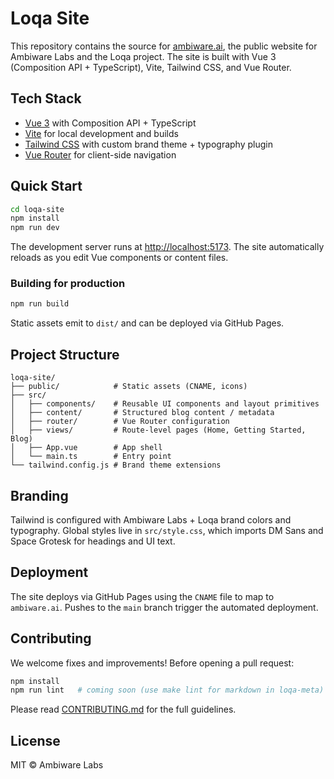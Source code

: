 # Loqa Site

This repository contains the source for [ambiware.ai](https://ambiware.ai), the public website for Ambiware Labs and the Loqa project. The site is built with Vue 3 (Composition API + TypeScript), Vite, Tailwind CSS, and Vue Router.

## Tech Stack

- [Vue 3](https://vuejs.org/) with Composition API + TypeScript
- [Vite](https://vitejs.dev/) for local development and builds
- [Tailwind CSS](https://tailwindcss.com/) with custom brand theme + typography plugin
- [Vue Router](https://router.vuejs.org/) for client-side navigation

## Quick Start

```bash
cd loqa-site
npm install
npm run dev
```

The development server runs at <http://localhost:5173>. The site automatically reloads as you edit Vue components or content files.

### Building for production

```bash
npm run build
```

Static assets emit to `dist/` and can be deployed via GitHub Pages.

## Project Structure

```
loqa-site/
├── public/            # Static assets (CNAME, icons)
├── src/
│   ├── components/    # Reusable UI components and layout primitives
│   ├── content/       # Structured blog content / metadata
│   ├── router/        # Vue Router configuration
│   ├── views/         # Route-level pages (Home, Getting Started, Blog)
│   ├── App.vue        # App shell
│   └── main.ts        # Entry point
└── tailwind.config.js # Brand theme extensions
```

## Branding

Tailwind is configured with Ambiware Labs + Loqa brand colors and typography. Global styles live in `src/style.css`, which imports DM Sans and Space Grotesk for headings and UI text.

## Deployment

The site deploys via GitHub Pages using the `CNAME` file to map to `ambiware.ai`. Pushes to the `main` branch trigger the automated deployment.

## Contributing

We welcome fixes and improvements! Before opening a pull request:

```bash
npm install
npm run lint   # coming soon (use make lint for markdown in loqa-meta)
```

Please read [CONTRIBUTING.md](CONTRIBUTING.md) for the full guidelines.

## License

MIT © Ambiware Labs

